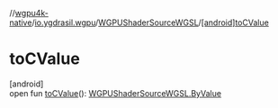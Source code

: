 //[wgpu4k-native](../../../index.md)/[io.ygdrasil.wgpu](../index.md)/[WGPUShaderSourceWGSL](index.md)/[[android]toCValue]([android]to-c-value.md)

# toCValue

[android]\
open fun [toCValue]([android]to-c-value.md)(): [WGPUShaderSourceWGSL.ByValue](../../io.ygdrasil.wgpu.android/-w-g-p-u-shader-source-w-g-s-l/-by-value/index.md)